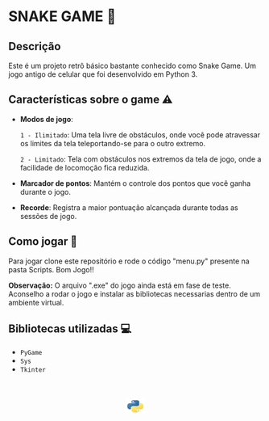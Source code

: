 # SNAKE GAME 🐍
## Descrição
Este é um projeto retrô básico bastante conhecido como Snake Game. Um jogo antigo de celular que foi desenvolvido em Python 3.


## Características sobre o game ⚠️
- __Modos de jogo__:
 
     `1 - Ilimitado`: Uma tela livre de obstáculos, onde você pode atravessar os limites da tela teleportando-se para o outro extremo.
  
     `2 - Limitado`: Tela com obstáculos nos extremos da tela de jogo, onde a facilidade de locomoção fica reduzida.
  
- __Marcador de pontos__: Mantém o controle dos pontos que você ganha durante o jogo.
- __Recorde__: Registra a maior pontuação alcançada durante todas as sessões de jogo.

## Como jogar 🚧
Para jogar clone este repositório e rode o código "menu.py" presente na pasta Scripts. Bom Jogo!!

__Observação:__
O arquivo ".exe" do jogo ainda está em fase de teste. Aconselho a rodar o jogo e instalar as bibliotecas necessarias dentro de um ambiente virtual.


## Bibliotecas utilizadas 💻
- `PyGame`
- `Sys`
- `Tkinter`

##
<h3 align="center">
  <div style="display: inline_block"><br>
    <img align="center" alt="Python" height="30" width="40" src="https://raw.githubusercontent.com/devicons/devicon/master/icons/python/python-original.svg">
  </div>
</h3>

